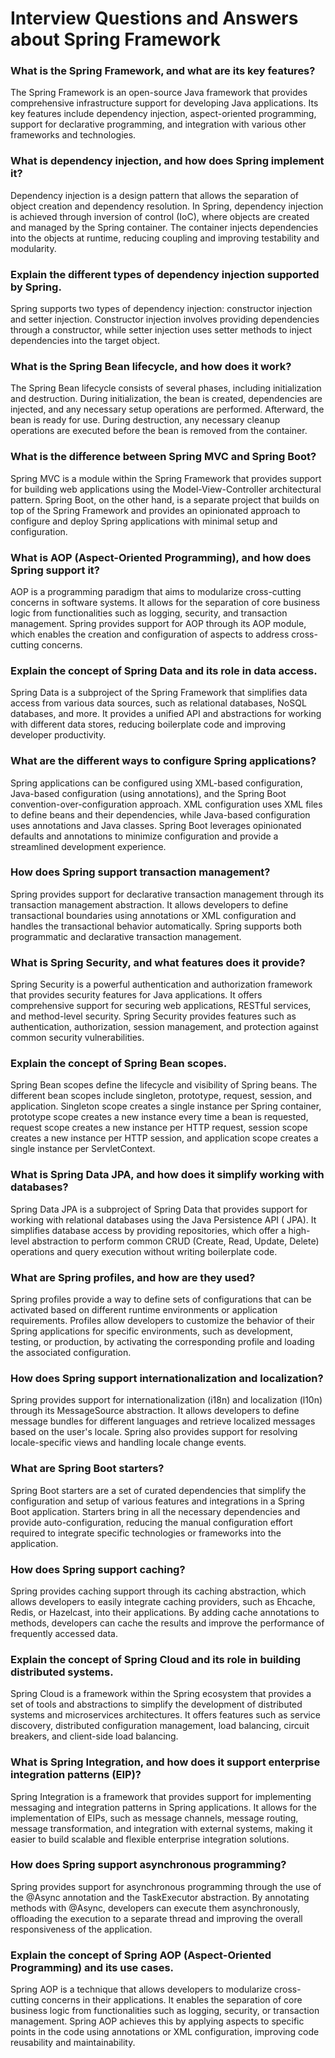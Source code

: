 # Interview Questions and Answers about Spring Framework

### What is the Spring Framework, and what are its key features?

The Spring Framework is an open-source Java framework that provides comprehensive infrastructure support for developing Java applications.
Its key features include dependency injection, aspect-oriented programming, support for declarative programming, and integration with
various other frameworks and technologies.

### What is dependency injection, and how does Spring implement it?

Dependency injection is a design pattern that allows the separation of object creation and dependency resolution. In Spring, dependency
injection is achieved through inversion of control (IoC), where objects are created and managed by the Spring container. The container
injects dependencies into the objects at runtime, reducing coupling and improving testability and modularity.

### Explain the different types of dependency injection supported by Spring.

Spring supports two types of dependency injection: constructor injection and setter injection. Constructor injection involves providing
dependencies through a constructor, while setter injection uses setter methods to inject dependencies into the target object.

### What is the Spring Bean lifecycle, and how does it work?

The Spring Bean lifecycle consists of several phases, including initialization and destruction. During initialization, the bean is created,
dependencies are injected, and any necessary setup operations are performed. Afterward, the bean is ready for use. During destruction, any
necessary cleanup operations are executed before the bean is removed from the container.

### What is the difference between Spring MVC and Spring Boot?

Spring MVC is a module within the Spring Framework that provides support for building web applications using the Model-View-Controller
architectural pattern. Spring Boot, on the other hand, is a separate project that builds on top of the Spring Framework and provides an
opinionated approach to configure and deploy Spring applications with minimal setup and configuration.

### What is AOP (Aspect-Oriented Programming), and how does Spring support it?

AOP is a programming paradigm that aims to modularize cross-cutting concerns in software systems. It allows for the separation of core
business logic from functionalities such as logging, security, and transaction management. Spring provides support for AOP through its AOP
module, which enables the creation and configuration of aspects to address cross-cutting concerns.

### Explain the concept of Spring Data and its role in data access.

Spring Data is a subproject of the Spring Framework that simplifies data access from various data sources, such as relational databases,
NoSQL databases, and more. It provides a unified API and abstractions for working with different data stores, reducing boilerplate code and
improving developer productivity.

### What are the different ways to configure Spring applications?

Spring applications can be configured using XML-based configuration, Java-based configuration (using annotations), and the Spring Boot
convention-over-configuration approach. XML configuration uses XML files to define beans and their dependencies, while Java-based
configuration uses annotations and Java classes. Spring Boot leverages opinionated defaults and annotations to minimize configuration and
provide a streamlined development experience.

### How does Spring support transaction management?

Spring provides support for declarative transaction management through its transaction management abstraction. It allows developers to
define transactional boundaries using annotations or XML configuration and handles the transactional behavior automatically. Spring supports
both programmatic and declarative transaction management.

### What is Spring Security, and what features does it provide?

Spring Security is a powerful authentication and authorization framework that provides security features for Java applications. It offers
comprehensive support for securing web applications, RESTful services, and method-level security. Spring Security provides features such as
authentication, authorization, session management, and protection against common security vulnerabilities.

### Explain the concept of Spring Bean scopes.

Spring Bean scopes define the lifecycle and visibility of Spring beans. The different bean scopes include singleton, prototype, request,
session, and application. Singleton scope creates a single instance per Spring container, prototype scope creates a new instance every time
a bean is requested, request scope creates a new instance per HTTP request, session scope creates a new instance per HTTP session, and
application scope creates a single instance per ServletContext.

### What is Spring Data JPA, and how does it simplify working with databases?

Spring Data JPA is a subproject of Spring Data that provides support for working with relational databases using the Java Persistence API (
JPA). It simplifies database access by providing repositories, which offer a high-level abstraction to perform common CRUD (Create, Read,
Update, Delete) operations and query execution without writing boilerplate code.

### What are Spring profiles, and how are they used?

Spring profiles provide a way to define sets of configurations that can be activated based on different runtime environments or application
requirements. Profiles allow developers to customize the behavior of their Spring applications for specific environments, such as
development, testing, or production, by activating the corresponding profile and loading the associated configuration.

### How does Spring support internationalization and localization?

Spring provides support for internationalization (i18n) and localization (l10n) through its MessageSource abstraction. It allows developers
to define message bundles for different languages and retrieve localized messages based on the user's locale. Spring also provides support
for resolving locale-specific views and handling locale change events.

### What are Spring Boot starters?

Spring Boot starters are a set of curated dependencies that simplify the configuration and setup of various features and integrations in a
Spring Boot application. Starters bring in all the necessary dependencies and provide auto-configuration, reducing the manual configuration
effort required to integrate specific technologies or frameworks into the application.

### How does Spring support caching?

Spring provides caching support through its caching abstraction, which allows developers to easily integrate caching providers, such as
Ehcache, Redis, or Hazelcast, into their applications. By adding cache annotations to methods, developers can cache the results and improve
the performance of frequently accessed data.

### Explain the concept of Spring Cloud and its role in building distributed systems.

Spring Cloud is a framework within the Spring ecosystem that provides a set of tools and abstractions to simplify the development of
distributed systems and microservices architectures. It offers features such as service discovery, distributed configuration management,
load balancing, circuit breakers, and client-side load balancing.

### What is Spring Integration, and how does it support enterprise integration patterns (EIP)?

Spring Integration is a framework that provides support for implementing messaging and integration patterns in Spring applications. It
allows for the implementation of EIPs, such as message channels, message routing, message transformation, and integration with external
systems, making it easier to build scalable and flexible enterprise integration solutions.

### How does Spring support asynchronous programming?

Spring provides support for asynchronous programming through the use of the @Async annotation and the TaskExecutor abstraction. By
annotating methods with @Async, developers can execute them asynchronously, offloading the execution to a separate thread and improving the
overall responsiveness of the application.

### Explain the concept of Spring AOP (Aspect-Oriented Programming) and its use cases.

Spring AOP is a technique that allows developers to modularize cross-cutting concerns in their applications. It enables the separation of
core business logic from functionalities such as logging, security, or transaction management. Spring AOP achieves this by applying aspects
to specific points in the code using annotations or XML configuration, improving code reusability and maintainability.

